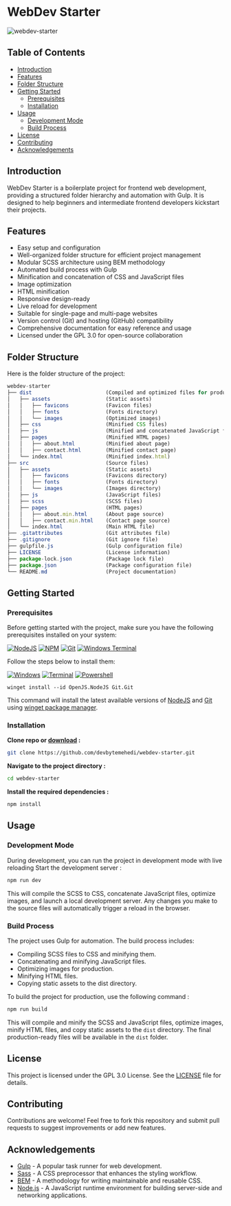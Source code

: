 # WebDev Starter

![webdev-starter](https://socialify.git.ci/devbytemehedi/webdev-starter/image?font=KoHo&forks=1&issues=1&name=1&pattern=Brick%20Wall&pulls=1&stargazers=1&theme=Auto)

## Table of Contents

- [Introduction](#introduction)
- [Features](#features)
- [Folder Structure](#folder-structure)
- [Getting Started](#getting-started)
  - [Prerequisites](#prerequisites)
  - [Installation](#installation)
- [Usage](#usage)
  - [Development Mode](#development-mode)
  - [Build Process](#build-process)
- [License](#license)
- [Contributing](#contributing)
- [Acknowledgements](#acknowledgements)

## Introduction

WebDev Starter is a boilerplate project for frontend web development, providing a structured folder hierarchy and automation with Gulp. It is designed to help beginners and intermediate frontend developers kickstart their projects.

## Features

- Easy setup and configuration
- Well-organized folder structure for efficient project management
- Modular SCSS architecture using BEM methodology
- Automated build process with Gulp
- Minification and concatenation of CSS and JavaScript files
- Image optimization
- HTML minification
- Responsive design-ready
- Live reload for development
- Suitable for single-page and multi-page websites
- Version control (Git) and hosting (GitHub) compatibility
- Comprehensive documentation for easy reference and usage
- Licensed under the GPL 3.0 for open-source collaboration

## Folder Structure

Here is the folder structure of the project:

```js
webdev-starter
├── dist                        (Compiled and optimized files for production)
│   ├── assets                  (Static assets)
│   │   ├── favicons            (Favicon files)
│   │   ├── fonts               (Fonts directory)
│   │   └── images              (Optimized images)
│   ├── css                     (Minified CSS files)
│   ├── js                      (Minified and concatenated JavaScript files)
│   ├── pages                   (Minified HTML pages)
│   │   ├── about.html          (Minified about page)
│   │   ├── contact.html        (Minified contact page)
│   └── index.html              (Minified index.html)
├── src                         (Source files)
│   ├── assets                  (Static assets)
│   │   ├── favicons            (Favicons directory)
│   │   ├── fonts               (Fonts directory)
│   │   └── images              (Images directory)
│   ├── js                      (JavaScript files)
│   ├── scss                    (SCSS files)
│   ├── pages                   (HTML pages)
│   │   ├── about.min.html      (About page source)
│   │   ├── contact.min.html    (Contact page source)
│   └── index.html              (Main HTML file)
├── .gitattributes              (Git attributes file)
├── .gitignore                  (Git ignore file)
├── gulpfile.js                 (Gulp configuration file)
├── LICENSE                     (License information)
├── package-lock.json           (Package lock file)
├── package.json                (Package configuration file)
└── README.md                   (Project documentation)

```

<!-- ## Customization -->

## Getting Started

### Prerequisites

Before getting started with the project, make sure you have the following prerequisites installed on your system:

[![NodeJS](https://img.shields.io/badge/Node.js-43853D?style=for-the-badge&logo=node.js&logoColor=white)](https://github.com/nodejs/node.git) [![NPM](https://img.shields.io/badge/npm-CB3837?style=for-the-badge&logo=npm&logoColor=white)](https://github.com/npm/cli.git) [![Git](https://img.shields.io/badge/GIT-E44C30?style=for-the-badge&logo=git&logoColor=white)](https://git-scm.com/) [![Windows Terminal](https://img.shields.io/badge/windows%20terminal-4D4D4D?style=for-the-badge&logo=windows%20terminal&logoColor=white)](https://aka.ms/terminal)

Follow the steps below to install them:

[![Windows](https://img.shields.io/badge/Windows-0078D6?style=for-the-badge&logo=windows&logoColor=white)](https://aka.ms/windows11) [![Terminal](https://img.shields.io/badge/windows%20terminal-4D4D4D?style=for-the-badge&logo=windows%20terminal&logoColor=white)](https://github.com/microsoft/terminal.git) [![Powershell](https://img.shields.io/badge/powershell-5391FE?style=for-the-badge&logo=powershell&logoColor=white)](https://github.com/PowerShell/PowerShell.git)

```pwsh
winget install --id OpenJS.NodeJS Git.Git
```

This command will install the latest available versions of [NodeJS](https://nodejs.org/) and [Git](https://git-scm.com/) using [winget package manager](https://github.com/microsoft/winget-cli.git).

### Installation

**Clone repo or [download](https://github.com/devbytemehedi/webdev-starter/archive/refs/heads/main.zip) :**

```bash
git clone https://github.com/devbytemehedi/webdev-starter.git
```

**Navigate to the project directory :**

```bash
cd webdev-starter
```

**Install the required dependencies :**

```bash
npm install
```

## Usage

### Development Mode

During development, you can run the project in development mode with live reloading
Start the development server :

```bash
npm run dev
```

This will compile the SCSS to CSS, concatenate JavaScript files, optimize images, and launch a local development server. Any changes you make to the source files will automatically trigger a reload in the browser.

### Build Process

The project uses Gulp for automation. The build process includes:

- Compiling SCSS files to CSS and minifying them.
- Concatenating and minifying JavaScript files.
- Optimizing images for production.
- Minifying HTML files.
- Copying static assets to the dist directory.

To build the project for production, use the following command :

```bash
npm run build
```

This will compile and minify the SCSS and JavaScript files, optimize images, minify HTML files, and copy static assets to the `dist` directory. The final production-ready files will be available in the `dist` folder.

## License

This project is licensed under the GPL 3.0 License. See the [LICENSE](./LICENSE) file for details.

## Contributing

Contributions are welcome! Feel free to fork this repository and submit pull requests to suggest improvements or add new features.

## Acknowledgements

- [Gulp](https://gulpjs.com/) - A popular task runner for web development.
- [Sass](https://sass-lang.com/) - A CSS preprocessor that enhances the styling workflow.
- [BEM](https://en.bem.info/) - A methodology for writing maintainable and reusable CSS.
- [Node.js](https://nodejs.org/) - A JavaScript runtime environment for building server-side and networking applications.
